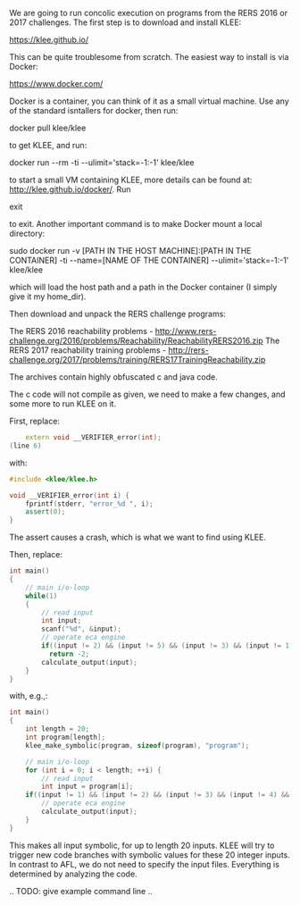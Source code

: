We are going to run concolic execution on programs from the RERS 2016 or 2017 challenges. The first step is to download and install KLEE:

https://klee.github.io/

This can be quite troublesome from scratch. The easiest way to install is via Docker:

https://www.docker.com/

Docker is a container, you can think of it as a small virtual machine. Use any of the standard isntallers for docker, then run:

docker pull klee/klee

to get KLEE, and run:

docker run --rm -ti --ulimit='stack=-1:-1' klee/klee

to start a small VM containing KLEE, more details can be found at: http://klee.github.io/docker/. Run

exit

to exit. Another important command is to make Docker mount a local directory:

sudo docker run -v [PATH IN THE HOST MACHINE]:[PATH IN THE CONTAINER] -ti --name=[NAME OF THE CONTAINER] --ulimit='stack=-1:-1' klee/klee

which will load the host path and a path in the Docker container (I simply give it my home_dir).

Then download and unpack the RERS challenge programs:

The RERS 2016 reachability problems - http://www.rers-challenge.org/2016/problems/Reachability/ReachabilityRERS2016.zip
The RERS 2017 reachability training problems - http://rers-challenge.org/2017/problems/training/RERS17TrainingReachability.zip

The archives contain highly obfuscated c and java code.

The c code will not compile as given, we need to make a few changes, and some more to run KLEE on it.

First, replace:

```C++
    extern void __VERIFIER_error(int);
(line 6)
```

with:
   
```C++
#include <klee/klee.h>

void __VERIFIER_error(int i) {
    fprintf(stderr, "error_%d ", i);
    assert(0);
}

```

The assert causes a crash, which is what we want to find using KLEE.

Then, replace:

```C++
int main()
{
    // main i/o-loop
    while(1)
    {
        // read input
        int input;
        scanf("%d", &input);        
        // operate eca engine
        if((input != 2) && (input != 5) && (input != 3) && (input != 1) && (input != 4))
          return -2;
        calculate_output(input);
    }
}
```

with, e.g.,:

```C++
int main()
{
    int length = 20;
    int program[length];
    klee_make_symbolic(program, sizeof(program), "program");

    // main i/o-loop
    for (int i = 0; i < length; ++i) {
        // read input
        int input = program[i];
    if((input != 1) && (input != 2) && (input != 3) && (input != 4) && (input != 5)) return 0;
        // operate eca engine
        calculate_output(input);
    }
}
```

This makes all input symbolic, for up to length 20 inputs. KLEE will try to trigger new code branches with symbolic values for these 20 integer inputs. In contrast to AFL, we do not need to specify the input files. Everything is determined by analyzing the code.

.. TODO: give example command line ..
